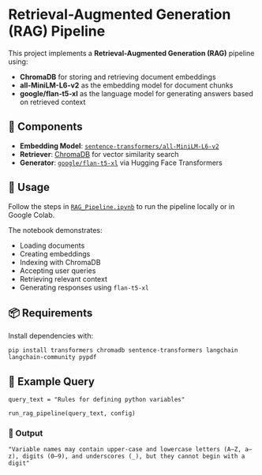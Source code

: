 # Retrieval-Augmented Generation (RAG) Pipeline

This project implements a **Retrieval-Augmented Generation (RAG)** pipeline using:

- **ChromaDB** for storing and retrieving document embeddings
- **all-MiniLM-L6-v2** as the embedding model for document chunks
- **google/flan-t5-xl** as the language model for generating answers based on retrieved context

## 🔧 Components

- **Embedding Model**: [`sentence-transformers/all-MiniLM-L6-v2`](https://huggingface.co/sentence-transformers/all-MiniLM-L6-v2)  
- **Retriever**: [ChromaDB](https://www.trychroma.com/) for vector similarity search  
- **Generator**: [`google/flan-t5-xl`](https://huggingface.co/google/flan-t5-xl) via Hugging Face Transformers

## 🚀 Usage

Follow the steps in [`RAG_Pipeline.ipynb`](RAG_Pipeline.ipynb) to run the pipeline locally or in Google Colab.

The notebook demonstrates:
- Loading documents
- Creating embeddings
- Indexing with ChromaDB
- Accepting user queries
- Retrieving relevant context
- Generating responses using `flan-t5-xl`

## 📦 Requirements

Install dependencies with:
```
pip install transformers chromadb sentence-transformers langchain langchain-community pypdf
```

## 📝 Example Query
```
query_text = "Rules for defining python variables"

run_rag_pipeline(query_text, config)
```
### 💬 Output
```
"Variable names may contain upper-case and lowercase letters (A–Z, a–z), digits (0–9), and underscores (_), but they cannot begin with a digit"
```
